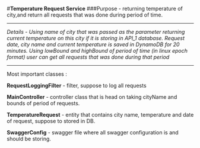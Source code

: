 #**Temperature Request Service**
###Purpose - returning temperature of city,and return all requests that was done during period of time. 
***
_Details - Using name of city that was passed as the parameter returning current temperature on this city if it is storing in API_1 database. 
Request date, city name and current temperature is saved in DynamoDB for 20 minutes.
Using lowBound and highBound of period of time (in linux epoch format) user can get all requests that was done during that period_

---
Most important classes :

**RequestLoggingFilter** - filter, suppose to log all requests

**MainController** - controller class that is head on taking cityName and bounds of period of requests.

**TemperatureRequest** - entity that contains city name, temperature and date of request, suppose to stored in DB.

**SwaggerConfig** - swagger file where all swagger configuration is and should be storing.
